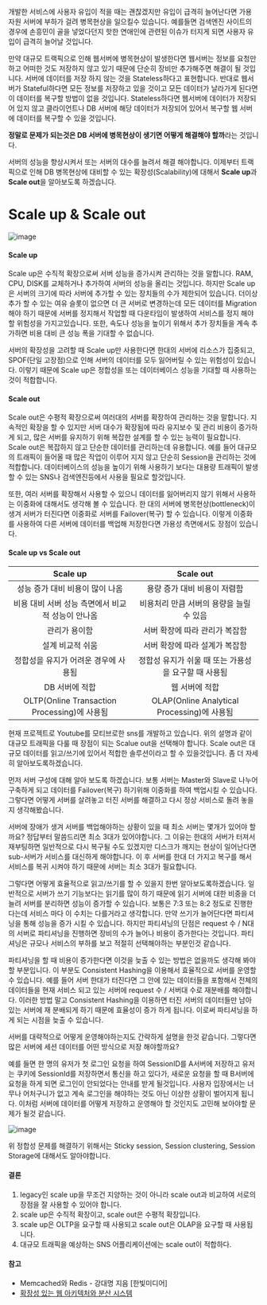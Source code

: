 개발한 서비스에 사용자 유입이 적을 때는 괜찮겠지만 유입이 급격히 늘어난다면 가용 자원 서버에 부하가 걸려 병목현상을 일으킬수 있습니다. 예를들면 검색엔진 사이트의 경우에 손흥민이 골을 넣었다던지 핫한 연애인에 관련된 이슈가 터지게 되면 사용자 유입이 급격히 늘어날 것입니다.

만약 대규모 트랙픽으로 인해 웹서버에 병목현상이 발생한다면 웹서버는 정보를 요청만 하고 어떠한 것도 저장하지 않고 있기 때문에 단순히 장비만 추가해주면 해결이 될 것입니다. 서버에 데이터를 저장 하지 않는 것을 Stateless하다고 표현합니다. 반대로 웹서버가 Stateful하다면 모든 정보를 저장하고 있을 것이고 모든 데이터가 날라가게 된다면 이 데이터를 복구할 방법이 없을 것입니다. Stateless하다면 웹서버에 데이터가 저장되어 있지 않고 클라이언트나 DB 서버에 해당 데이터가 저장되어 있어서 복구할 웹 서버에 데이터를 복구할 수 있을 것입니다.

**정말로 문제가 되는것은 DB 서버에 병목현상이 생기면 어떻게 해결해야 할까**라는 것입니다.

서버의 성능을 향상시켜서 또는 서버의 대수를 늘려서 해결 해야합니다. 이제부터 트랙픽으로 인해 DB 병목현상에 대비할 수 있는 확장성(Scalability)에 대해서 **Scale up**과 **Scale out**을 알아보도록 하겠습니다.



# Scale up & Scale out



![image](https://user-images.githubusercontent.com/55625864/94815388-6f2e1180-0435-11eb-9ef3-d90b24ec5bc0.png)



#### Scale up

Scale up은 수직적 확장으로써 서버 성능을 증가시켜 관리하는 것을 말합니다. RAM, CPU, DISK를 교체하거나 추가하여 서버의 성능을 올리는 것입니다. 하지만 Scale up은 서버의 크기에 따라 서버에 추가할 수 있는 장치들의 수가 제한되어 있습니다. 더이상 추가 할 수 있는 여유 슬롯이 없으면 더 큰 서버로 변경하는데 모든 데이터를 Migration해야 하기 때문에 서버를 정지해서 작업할 때 다운타임이 발생하여 서비스를 정지 해야할 위험성을 가지고있습니다. 또한, 속도나 성능을 높이기 위해서 추가 장치들을 계속 추가하면 비용 대비 큰 성능 폭을 기대할 수 없습니다.

서버의 확장성을 고려할 때 Scale up만 사용한다면 한대의 서버에 리소스가 집중되고, SPOF(단일 고장점)으로 인해 서버의 데이터를 모두 잃어버릴 수 있는 위험성이 있습니다. 이렇기 때문에 Scale up은 정합성을 또는 데이터베이스 성능을 기대할 때 사용하는것이 적합합니다.

#### Scale out

Scale out은 수평적 확장으로써 여러대의 서버를 확장하여 관리하는 것을 말합니다. 지속적인 확장을 할 수 있지만 서버 대수가 확장됨에 따라 유지보수 및 관리 비용이 증가하게 되고, 많은 서버를 유지하기 위해 복잡한 설계를 할 수 있는 능력이 필요합니다. Scale out은 복잡하지 않고 단순한 데이터를 관리하는데 유용합니다. 예를 들어 대규모의 트래픽이 들어올 때 많은 작업이 이루어 지지 않고 단순히 Session을 관리하는 것에 적합합니다. 데이터베이스의 성능을 높이기 위해 사용하기 보다는 대용량 트래픽이 발생할 수 있는 SNS나 검색엔진등에서 사용을 필요로 할것입니다.

또한, 여러 서버를 확장해서 사용할 수 있으니 데이터를 잃어버리지 않기 위해서 사용하는 이중화에 대해서도 생각해 볼 수 있습니다. 한 대의 서버에 병목현상(bottleneck)이 생겨 서버가 터진다면 이중화로 서버를 Failover(복구) 할 수 있습니다. 이렇게 이중화를 사용하여 다른 서버에 데이터를 백업해 저장한다면 가용성 측면에서도 장점이 있습니다.



#### Scale up vs Scale out

|                     Scale up                      |                      Scale out                       |
| :-----------------------------------------------: | :--------------------------------------------------: |
|          성능 증가 대비 비용이 많이 나옴          |             용량 증가 대비 비용이 저렴함             |
| 비용 대비 서버 성능 측면에서 비교적 성능이 안나옴 |       비용처리 만큼 서버의 용량을 늘릴 수 있음       |
|                   관리가 용이함                   |            서버 확장에 따라 관리가 복잡함            |
|                 설계 비교적 쉬움                  |            서버 확장에 따라 설계가 복잡함            |
|       정합성을 유지가 어려운 경우에 사용됨        | 정합성 유지가 쉬울 때 또는 가용성을 요구할 때 사용됨 |
|                  DB 서버에 적합                   |                    웹 서버에 적합                    |
|   OLTP(Online Transaction Processing)에 사용됨    |     OLAP(Online Analytical Processing)에 사용됨      |



현재 프로젝트로 Youtube를 모티브로한 sns를 개발하고 있습니다. 위의 설명과 같이 대규모 트래픽을 다룰 때 장점이 되는 Scalue out을 선택해야 합니다. Scale out은 대규모 데이터를 읽고/쓰기에 있어서 적합한 솔루션이라고 할 수 있을것입니다. 좀 더 자세히 알아보도록하겠습니다.

먼저 서버 구성에 대해 알아 보도록 하겠습니다. 보통 서버는 Master와 Slave로 나누어 구축하게 되고 데이터를 Failover(복구) 하기위해 이중화를 하여 백업시킬 수 있습니다. 그렇다면 어떻게 서버를 살려놓고 터진 서버를 해결하고 다시 정상 서비스로 돌려 놓을지 생각해봤습니다. 

서버에 장애가 생겨 서버를 백업해야하는 상황이 있을 때 최소 서버는 몇개가 있어야 할까요? 정답부터 말씀드리면 최소 3대가 있어야합니다. 그 이유는 한대의 서버가 터져서 재부팅하면 일반적으로 다시 복구될 수도 있겠지만 디스크가 깨지는 현상이 일어난다면 sub-서버가 서비스를 대신하게 해야합니다. 이 후 서버를 한대 더 가지고 복구를 해서 서비스를 복귀 시켜야 하기 때문에 서버는 최소 3대가 필요합니다.



그렇다면 어떻게 효율적으로 읽고/쓰기를 할 수 있을지 한번 알아보도록하겠습니다. 일반적으로 서버가 쓰기 기능보다는 읽기를 많이 하기 때문에 읽기 서버에 대한 비중을 더 늘려 서버를 분리하면 성능이 증가할 수 있습니다. 보통은 7:3 또는 8:2 정도로 진행한다는데 서비스 마다 이 수치는 다를거라고 생각합니다. 만약 쓰기가 늘어단다면 파티셔닝을 통해 성능을 증가 시킬 수 있습니다. 하지만 파티셔닝의 단점은 request 수 / N대의 서버로 파티셔닝을 진행하면 장비의 수가 늘어나 비용이 증가한다는 것입니다. 파티셔닝은 규모나 서비스의 부하를 보고 적절히 선택해야하는 부분인것 같습니다.



파티셔닝을 할 때 비용이 증가한다면 이것을 늦출 수 있는 방법은 없을까도 생각해 봐야할 부분입니다. 이 부분도 Consistent Hashing을 이용해서 효율적으로 서버를 운영할 수 있습니다. 예를 들어 서버 한대가 터진다면 그 안에 있는 데이터들을 포함해서 전체의 데이터들을 현재 서비스 되고 있는 서버에 request 수 / 서버대 수로 재분배를 해야합니다. 이러한 방법 말고 Consistent Hashing을 이용하면 터진 서버의 데이터들만 남아 있는 서버에 재 분배되게 하기 때문에 효율성이 증가 하게 됩니다. 이로써 파티셔닝을 하게 되는 시점을 늦출 수 있습니다.



서버를 대략적으로 어떻게 운영해야하는지도 간략하게 설명을 한것 같습니다. 그렇다면 많은 서버에 세션 데이터를 어떤 방식으로 저장 해야할까요?

예를 들면 한 명의 유저가 첫 로그인 요청을 하여 SessionID를 A서버에 저장하고 유저는 쿠키에 SessionId를 저장하면서 통신을 하고 있다가, 새로운 요청을 할 때 B서버에 요청을 하게 되면 로그인이 안되었다는 안내를 받게 될것입니다. 사용자 입장에서는 너무나 어처구니가 없고 계속 로그인을 해야하는 것도 아닌 이상한 상황이 벌어지게 됩니다. 이처럼 서버에 데이터를 어떻게 저장하고 운영해야 할 것인지도 고민해 보아야할 문제가 될것 같습니다.



![image](https://user-images.githubusercontent.com/55625864/94943432-aaead900-0512-11eb-80a9-4ab7d6cbae82.png)



위 정합성 문제를 해결하기 위해서는 Sticky session, Session clustering, Session Storage에 대해서도 알아야합니다.



#### 결론

1. legacy인 scale up을 무조건 지양하는 것이 아니라 scale out과 비교하여 서로의 장점을 잘 사용할 수 있어야 합니다.
2. scale up은 수직적 확장이고, scale out은 수평적 확장입니다.
3. scale up은 OLTP을 요구할 때 사용되고 scale out은 OLAP을 요구할 때 사용됩니다.
4. 대규모 트래픽을 예상하는 SNS 어플리케이션에는 scale out이 적합하다.



#### 참고

- Memcached와 Redis - 강대명 지음 [한빛미디어]
- [확장성 있는 웹 아키텍처와 분산 시스템](https://d2.naver.com/helloworld/206816)